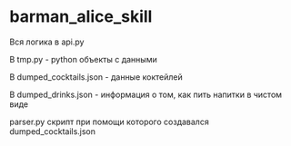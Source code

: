 # barman_alice_skill
Вся логика в api.py

В tmp.py - python объекты с данными

В dumped_cocktails.json - данные коктейлей

В dumped_drinks.json - информация о том, как пить напитки в чистом виде

parser.py скрипт при помощи которого создавался dumped_cocktails.json 
